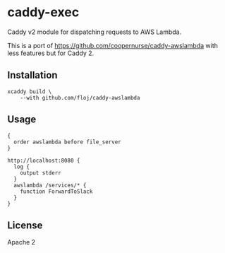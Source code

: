 # caddy-exec

Caddy v2 module for dispatching requests to AWS Lambda.

This is a port of https://github.com/coopernurse/caddy-awslambda with less features but for Caddy 2.

## Installation

```
xcaddy build \
    --with github.com/floj/caddy-awslambda
```

## Usage

```
{
  order awslambda before file_server
}

http://localhost:8080 {
  log {
    output stderr
  }
  awslambda /services/* {
    function ForwardToSlack
  }
}
```

## License

Apache 2
